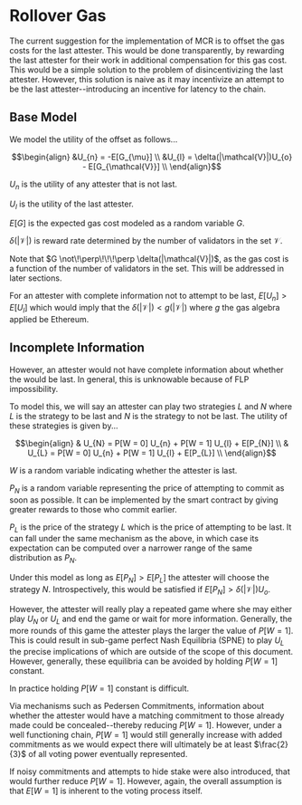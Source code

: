 # Rollover Gas
The current suggestion for the implementation of MCR is to offset the gas costs for the last attester. This would be done transparently, by rewarding the last attester for their work in additional compensation for this gas cost. This would be a simple solution to the problem of disincentivizing the last attester. However, this solution is naive as it may incentivize an attempt to be the last attester--introducing an incentive for latency to the chain.

## Base Model
We model the utility of the offset as follows...

```math
\begin{align}
&U_{n} = -E[G_{\mu}] \\
&U_{l} = \delta(|\mathcal{V}|)U_{o} - E[G_{\mathcal{V}}] \\
\end{align}
```
$U_{n}$ is the utility of any attester that is not last.

$U_{l}$ is the utility of the last attester.

$E[G]$ is the expected gas cost modeled as a random variable $G$.

$\delta(|\mathcal{V}|)$ is reward rate determined by the number of validators in the set $\mathcal{V}$.

Note that $G \not\!\perp\!\!\!\perp \delta(|\mathcal{V}|)$, as the gas cost is a function of the number of validators in the set. This will be addressed in later sections.

For an attester with complete information not to attempt to be last, $E[U_{n}] > E[U_{l}]$ which would imply that the $\delta(|\mathcal{V}|) < g(|\mathcal{V}|)$ where $g$ the gas algebra applied be Ethereum. 

## Incomplete Information
However, an attester would not have complete information about whether the would be last. In general, this is unknowable because of FLP impossibility.

To model this, we will say an attester can play two strategies $L$ and $N$ where $L$ is the strategy to be last and $N$ is the strategy to not be last. The utility of these strategies is given by...

```math
\begin{align}
& U_{N} = P[W = 0] U_{n} + P[W = 1] U_{l} + E[P_{N}] \\
& U_{L} = P[W = 0] U_{n} + P[W = 1] U_{l} + E[P_{L}] \\
\end{align}
```
$W$ is a random variable indicating whether the attester is last.

$P_{N}$ is a random variable representing the price of attempting to commit as soon as possible. It can be implemented by the smart contract by giving greater rewards to those who commit earlier.

$P_{L}$ is the price of the strategy $L$ which is the price of attempting to be last. It can fall under the same mechanism as the above, in which case its expectation can be computed over a narrower range of the same distribution as $P_{N}$.

Under this model as long as $E[P_{N}] > E[P_{L}]$ the attester will choose the strategy $N$. Introspectively, this would be satisfied if $E[P_{N}] > \delta(|\mathcal{V}|)U_{o}$. 

However, the attester will really play a repeated game where she may either play $U_{N}$ or $U_{L}$ and end the game or wait for more information. Generally, the more rounds of this game the attester plays the larger the value of $P[W = 1]$. This is could result in sub-game perfect Nash Equilibria (SPNE) to play $U_{L}$ the precise implications of which are outside of the scope of this document. However, generally, these equilibria can be avoided by holding $P[W = 1]$ constant. 

In practice holding $P[W = 1]$ constant is difficult. 

Via mechanisms such as Pedersen Commitments, information about whether the attester would have a matching commitment to those already made could be concealed--thereby reducing $P[W = 1]$. However, under a well functioning chain, $P[W = 1]$ would still generally increase with added commitments as we would expect there will ultimately be at least $\frac{2}{3}$ of all voting power eventually represented.

If noisy commitments and attempts to hide stake were also introduced, that would further reduce $P[W = 1]$. However, again, the overall assumption is that $E[W = 1]$ is inherent to the voting process itself.
